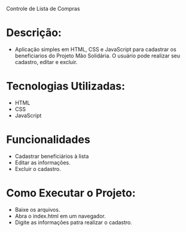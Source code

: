 Controle de Lista de Compras
# Descrição:
- Aplicação simples em HTML, CSS e JavaScript para cadastrar os beneficiarios do Projeto Mão Solidária.
O usuário pode realizar seu cadastro, editar e excluir.

# Tecnologias Utilizadas:
- HTML
- CSS
- JavaScript

# Funcionalidades
- Cadastrar beneficiários à lista
- Editar as informações.
- Excluir o cadastro.

# Como Executar o Projeto:
- Baixe os arquivos.
- Abra o index.html em um navegador.
- Digite as informações patra realizar o cadastro.